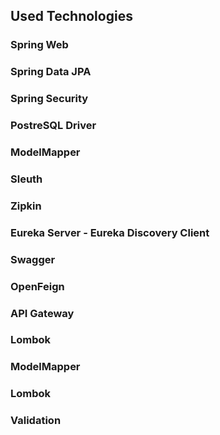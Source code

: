 ## Used Technologies

### Spring Web

### Spring Data JPA

### Spring Security

### PostreSQL Driver

### ModelMapper

### Sleuth

### Zipkin

### Eureka Server - Eureka Discovery Client

### Swagger

### OpenFeign

### API Gateway

### Lombok

### ModelMapper

### Lombok

### Validation
